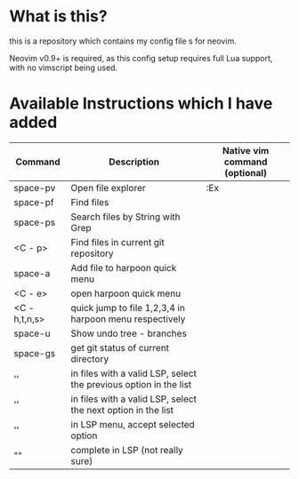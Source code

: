 # What is this?

this is a repository which contains my config file s for neovim.

Neovim v0.9+ is required, as this config setup requires full Lua support, with no vimscript being used. 

# Available Instructions which I have added

| Command | Description | Native vim command (optional) |
|---|---|---|
|space-pv| Open file explorer | :Ex |
|space-pf| Find files | |
|space-ps| Search files by String with Grep | |
|<C - p> | Find files in current git repository | |
|space-a| Add file to harpoon quick menu | |
|<C - e>| open harpoon quick menu ||
|<C - h,t,n,s>| quick jump to file 1,2,3,4 in harpoon menu respectively | |
|space-u| Show undo tree - branches | |
|space-gs| get git status of current directory | |
|'<C-p>'| in files with a valid LSP, select the previous option in the list ||
|'<C-n>'| in files with a valid LSP, select the next option in the list ||
|'<C-y>'| in LSP menu, accept selected option ||
|"<C-space>"| complete in LSP (not really sure) ||
